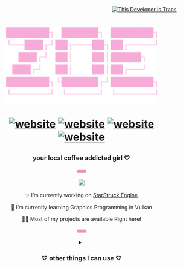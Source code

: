 <div id="badges" align="right">
<a href="https://chuffed.org/movement/transgender" ><img src="https://github.com/zoeeechu/ProfileBadges/blob/main/Pride-Badges/Dev_Trans.png?raw=true" title="This Developer is Trans" width="30"/></a>
</div>
<h1 align="center">
<img src="./zoe-banner.png" width="400">

<div align="center">

[![website](https://img.shields.io/badge/୨୧%20blog-efabf7)](https://n1bz.dev/blog)
[![website](https://img.shields.io/badge/.ᐟ.ᐟ%20projects-efabf7)](https://n1bz.dev/projects)
[![website](https://img.shields.io/badge/⟡%20groups-efabf7)](https://n1bz.dev/groups)
[![website](https://img.shields.io/badge/♡%20about-efabf7)](https://n1bz.dev/about)
</div>
</h1>

<h3 align="center">your local coffee addicted girl ♡</h3>


<p align="center">
<img src="./b.png" width="25">
</p>

<p align="center">
  <a href="https://skillicons.dev">
    <img src="https://skillicons.dev/icons?i=cpp,cs,dotnet,unity,godot,wasm,vscodium,visualstudio,linux,arch,neovim,bash,lua,cmake,git,gtk,blender,ai,ps,pr&perline=10" />
  </a>
</p>

<p align="center">
✨ I’m currently working on <a href="https://github.com/StarStruckEngine/StarStruck">StarStruck Engine</a>
<p align="center">
🌱 I’m currently learning Graphics Programming in Vulkan
<p align="center">
👨‍💻 Most of my projects are available Right here!



<p align="center">
<img src="./b.png" width="25">
</p>

<details>
  <summary align="center">
    <h3>♡ other things I can use ♡</h3>
  </summary>

<p align="center">
  <a href="https://skillicons.dev">
    <img src="https://skillicons.dev/icons?i=unreal,arduino,raspberrypi,c,js,p5js,threejs,vite,nuxtjs,astro,graphql,vue,mongo,ts,py,xd,au,aws,azure,cloudflare,docker,discordjs,electron,go,gradle,eclipse,java,kotlin,haxeflixel,powershell&perline=10" />
  </a>
</p>

</details>


